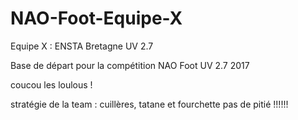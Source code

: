 # NAO-Foot-Equipe-X
Equipe X : ENSTA Bretagne UV 2.7 

Base de départ pour la compétition NAO Foot UV 2.7 2017

coucou les loulous ! 

stratégie de la team : cuillères, tatane et fourchette pas de pitié !!!!!!


